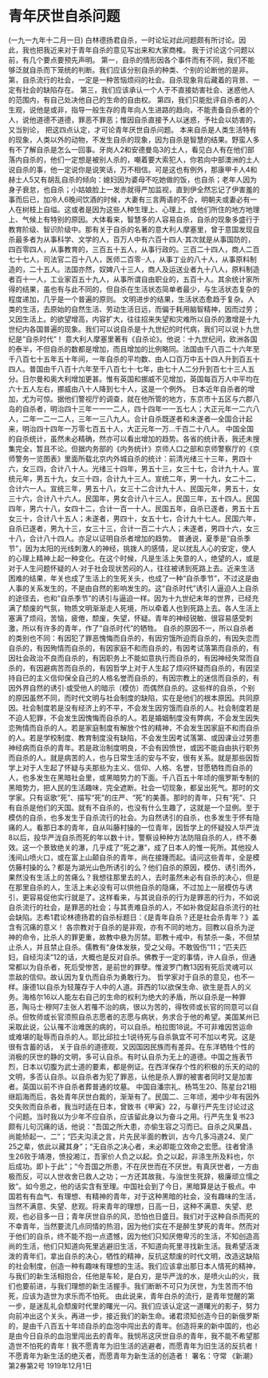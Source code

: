 # 青年厌世自杀问题
(一九一九年十二月一日)
白林德扬君自杀，一时论坛对此问题颇有所讨论。因此，我也把我近来对于青年自杀的意见写出来和大家商榷。
我于讨论这个问题以前，有几个要点要预先声明。
第一，自杀的情形因各个事件而有不同，我们不能够泛就自杀而下笼统的判断。我们应该分别自杀的种类、个别的论断他的是非。
第，自杀流行的社会，一定是一种苦恼烦闷的社会。自杀现象背后藏着的背景、一定有社会的缺陷存在。
第三，我们应该承认一个人于不直接妨害社会、迷惑他人的范围内，有自己处决他自己的生命的自由权。
第四，我们只能批评自杀者的人生观，说他是或非，指导一般生存的青年向人生进路的趋向，不能责备自杀者的个人，说他道德不道德，罪恶不罪恶；惟因自杀直接予人以迷惑，予社会以妨害的，又当别论，
把这四点认定，才可论青年厌世自杀问题。
本来自杀是人类生活特有的现象，人类以外的动物，不发生自杀的现象，因为自杀是智慧的结果。野蛮人多有不了解自杀是怎么一回事。牙岗人2和安德曼岛3的土人，看见白人有在他们部落内自杀的，他们一定想是被别人杀的，嘲着要大索犯人，你若向中部澳洲的土人说自杀的事，他一定说你是说笑话，万不相信。可是这也有例外，那康甲卡人4和赫士人5又有胡乱自杀的倾向：媳妇因为婆母不吃她做的饭，也自杀；老年人因为身子衰怠，也自杀；小姑娘脸上一发赤就得严加监视，直到伊全然忘记了伊害羞的事而后已，加冷人6晚间饮酒的时候，大妻有三言两语的不合，明朝夫或妻必有一人在树枝上自缢。这或者是因为这些人种生理上、心理上，或他们所住的地方地理上、气候上有特别的原因。大体看来，智慧多的人容易自杀，自杀的现象多盛行于教育阶级、智识阶级中。那有关于自杀的名著的意大利人摩塞里，曾于意国发现自杀最多者为从事科学、文学的人，百万人中有六百十四人·其次就是从事国防的，四百零四人，从事教育的，三百五十五人，从事行政的。三百二十四人，商人二百七十七人，司法官二百十八人，医师二百零··人，从事丁业的八十人，从事原料制造的，二十五人。法国亦然，奴婢八十三人，商人及运送业者九十八人，原料制造者百十一人，工业家百五十九人，从事所谓自由职业的，五百十人。其余统计家所得的结果，虽也有与此不同的，但自杀在生活状态简单者最少，与生活状态复杂的程度递加，几乎是一个普遍的原则。
文明进步的结果，生活状态愈趋于复杂。人类的生活，去原始的自然生活、劳动生活日远，而偏于耗用脑智精神，因而过劳；又因生活上。的欲望增高，内容扩大，往往招来失望和灾难所以自杀的激增是十九世纪内各国普遍的现象。我们可以说自杀是十九世纪的时代病，我们可以说卜九世纪是“自杀时代”！
意大利人摩塞里著有《自杀论》。他说：十九世纪间，欧洲各国的泰半，不但自杀的数都是增加，而且增加的比例略同。法国由千八百二十六年至千八百七十五年五十年间，一年自杀的平均数、由人口百万中五十四人升到百五十四人。普国由千八百十六年至千八百七十·七年，由七十人二分升到百七十三人五分。日尔曼和奥大利增加更甚。惟有英国和挪威不见增加，英国每百万人中平均在六十五人左右，挪威由八十人降到七十人，这是一个例外。
日本近年自杀者的增加，尤为可惊。据他们警视厅的调查，就在他所管的地方，东京市十五区与六郡八岛的自杀者，明治四十三年一一一二人，四十四年一一五七人；大正元年一二六八人，二年一二一二人，三年一三八九人。合计自杀既遂者和未遂者—全国合计起来，明治四十四年一万零七百五十人，大正元年一万…千百二十八人。
中国全国的自杀统计，虽然未必精确，然亦可以看出增加的趋势。各省的统计表，我还未搜集完全，暂且不论。但据内务部的《内务统计》京师人口之部和京师警察厅的《京师警务一览图表》里面所载北京内外城自杀的统计：前清光绪三十三年，男四十六，女三四，合计八十人。光绪三十四年，男五十三，女三十七，合计九十人。宣统元年，男五十九，女三十四，合计九十三人。宣统二年，男一十九，女二十二，合计六一人。宣统三年，男五十八，女三十二合计九十人、民国元年，男五十，女三十六，合计八十六人。民国年，男女合计八十三人。民国三年，五十四人。民国四年，男六十八，女四十二，合计一百一十人。民国五年，自杀已遂者，男五十五女三十，合计八十五人；未遂者，男四十，女五十七，合计九十七人。民国六年，自杀已遂者，男九十三，女三十三，合计一百二十六人；未遂者，男四十六，女三十八，合计八十四人。亦足以证明自杀者增加的趋势。
普通说，夏季是“自杀季节”，因为太阳的光线刺激人的神经，挑拨人的感情，足以扰乱人心的安定，使人的心理上精神上起一种变化。在这个时候，凡是生活上失意的人，绝望的人，或是对于人生问题怀疑的人·对于社会现状苦闷的人，往往被诱到死路上去。近来生活困难的结果，年关也成了生活上的生死关头，也成了一种“自杀季节”，不过这是由人事的关系发生的，不是由自然的影响发生的。这“自杀时代”诱引人逼迫人上自杀的途径去，也和“自杀季节”的诱引与逼迫一样。因为十九世纪末年的世界，已经充满了颓废的气氛，物质文明渐渐走人死境，所以牵着人也到死路上去。各人生活上塞满了烦闷，苦恼，疲倦，颓废，失望，怀疑。青年的神经锐敏、很容易感受刺激，所以有许多的青年，作了“自杀时代”的牺牲。
自杀的原因不一，所以自杀者的类别也不同：有因犯了罪恶愧悔而自杀的，有因穷饿所迫而自杀的，有因失恋而自杀的，有因殉情而自杀的，有因家庭不和而自杀的，有因考试落第而自杀的，有因社会政治不良而自杀的，有因职务上不能如意执行而自杀的，有因神经失常而自杀的，有因避病苦而自杀的，有因哲学上对于人生起了烦闷怀疑而自杀的，有因坚持自已的主义信仰保全自己的人格名誉而自杀的，有因宗教上的迷信而自杀的，有因外界自然的诱引·或受他人的暗示（模仿）而偶然自杀的。这些样的自杀，个别的原因虽然不同，而时代文明与社会制度的缺陷，实在是他们的根本原因。共同原因。社会制度若是没有经济上的不平，不会发生因穷饿而自杀的人。社会制度若是不迫人犯罪，不会发生因愧悔而自杀的人。若是婚姻制度没有弊病，不会发生因失恋殉情而自杀的人。若是家庭制度有解放个性的精神，不会发生因家庭不和而自杀的人。若是学校制度、教育制度没有缺陷，不会发生因考试落第、或因课业过劳患神经病而自杀的青年。若是政治制度明良，不会有因愤世，或因不能自由执行职务而自杀的人。就是病苦的人，也与日常生活的安与不安，很有关系。就是那些因哲学上对于人生起了怀疑与夫那些为主义、信仰、人格、名誉，甘愿牺牲而自杀的人，也多发生在黑暗社会里，或黑暗势力的下面。千八百五十年顷的俄罗斯专制的黑暗势力，把人民的生活趣味，完全遮断。社会一切现象，都呈出死气。那时的文学家。只有讴歌“死”、描写“死”的庄严、“死”的美善。那时的青年，只有“死”、只有自杀是他们的天国。就有不自杀的，也没有什么生趣了，这就是一个显例。至于模仿的自杀，也多发生于自杀流行的社会。为自然诱引的自杀，也多发生于怀有隐痛的人。看那日本的青年，自从叫藤村操的一位青年，因哲学上的怀疑投人华严泷8以后，投华严泷自杀而死的年以数十计。警察设种种方法防阻自杀的人，终不奏效。这一个景致绝关的瀑，几乎成了“死之瀑”，成了日本人的惟一死所。其他投人浅间山喷火口，或在富上山颠自杀的青年，尚在接踵而起。请问这些青年，全是模仿藤村操的么？都是为湖光山色所诱引的么？他们自杀的原因，模仿、诱引而外，果然没有生活上的苦痛么？我想往那里去的人，去时虽然未必有自杀的决心，但是在那里自杀的人，生活上未必没有可以供他自杀的隐痛，不过加上一层模仿与诱引，更容易促他实行就是了。这样看来，与其说自杀的行为是罪恶的行为，不如说自杀流行的社会，是罪恶的社会；与其责难自杀的人，不如补救促起自杀流行的社会缺陷。志希1君论林德扬君的自杀标题日：《是青年自杀？还是社会杀青年？》盖含有沉痛的意义！
各宗教对于自杀的是非观，亦有不同的地方。回教以自杀为逆神的命令，比杀人的罪更重，故教中悬为厉禁。耶教十戒中，有禁杀一条，不但禁止杀人，并且禁止自杀。儒教有“身体发肤，受之父母。不敢毁伤”11；“匹夫匹妇，自经沟渎”12的话，大概也是反对自杀。佛教于一定的事情，许人自杀，但通常都以为自杀者，死后受惨苦，是前世的罪孽。惟波罗门教13因有死后灵魂可以祟敌的信仰。故认因为复仇而自杀为勇敢行为。
哲学家对于自杀的意见，也不一样。康德1以自杀为轻蔑存于人中的人道。菲西的1以欲保生命、欲生是吾人的义务。海格尔16以人能左右自己的生命的权利为绝大的矛盾，所以自杀是一种罪恶，陶马士·穆阿7主张人若罹不治的病，很以为苦的，得牧师或长官的同意可以自杀。但牧师或长官须照自杀志愿者的志愿与病状，务求合于他的希望。美国某州已采取此说，公认罹不治难医的病的，可以自杀。柏拉图18说。不可非难因苦运命或难堪的耻辱而自杀的人。耶比邱拉士1说待死与自杀孰宜不可不加以考究。这是很有含蓄的话，
关于自杀的道德观，又因国因民族而有差异。在东洋牺牲个性的消极的厌世的静的文明，多可认自杀。有时认自杀为无上的道德。中国之旌表节烈，日本以切腹为武士道的要素，都是例证。在西洋保存个性的积极的乐天的动的文明，多否认自杀。以自杀者为犯了罪恶，认他是杀人罪的被害者同时又是加害者。英国以前不许自杀者葬普通的坟墓。
中国自潘宗礼、杨笃生20、陈星台21相继蹈海而后，各处青年厌世白裁的，渐渐有了。民国二、三年顷，湘中少年有因外交失败而自杀者，我当时适在日本，曾致书《甲寅》22，与章行严先生讨论过这个问题。当时我以为少年不应自杀，应该留此身以为奋斗之用。行严先生复书23颇有儿句沉痛的话，他说：“吾国之所大患，亦偷生容之习而已。自杀之风果昌，尚能矫起一、二”；“匹夫沟渎之言，片先民半面的教训，古今几多冯道24、吴广25之辈，依此以藏其身”；“无自杀之决心者，未必即能立效命之宏愿。往者曾涤生26败于靖港，愤投湘江，吾家价人负之以起。负之以起，非涤生所及料也，尔后成功。即卜于此”；“今吾国之所患，不在厌世而在不厌世。有真厌世者，一方由极而反，可以人世收舍已救人之功；一方还其故我，与浊世生死辞，极廉顽立懦之致”。如今思之，他的话实含有至理。中国社会到了今日，黑暗算是达于极点。中国若有有血气、有理想、有精神的青年，对于这种黑暗的社会，没有趣味的生活，当然不满意、失望、悲观。将来青年的理想，日高一日，这种不满意、失望、悲观，也必目多一日；青年厌世自杀的风，恐怕也日盛日。我们对于这种自杀而死的不幸青年，当然要流几点同情的热泪，因为他们实在不是醉生梦死的青年。然而对于他们的自杀，终不能不抱一点遗憾，因为他们只知厌倦卑污的生活，不知创造高尚的生活，他们只知道向死里逃避旧生活，不知道向死里寻找新生活。我希望活泼泼的青年们，拿出自杀的决心，牺性的精神，反抗这颓废的时代文明，改造这缺陷的社会制度，创造一种有趣味有理想的生活。我们应该拿出那日本人情死的精神，与我们的新生活相抱合，任他是车轮，是白刃，是华严泷的水，是喷火山的火，我们也要前进，与我们理想的新生活握手。我们断断不可只为厌世，为生苦而不怕死，应该为造世为求乐而不怕死。
由此说来，青年白杀的流行，是青年觉醒的第一步，是迷乱礼会颓废时代里的曙光一闪。我们应该认定这一道曙光的影子，努力向前冲出这个关头，再进一步，接近我们的新生命。诸君须知创造今日的新俄罗斯的，是由千八百五十年顷自杀的血泡中闯出去的青年。创造将来的新中国的，也必是由今日自杀的血泡里闯出去的青年。我悯吊这厌世自杀的青年，我不能不希望那造世不怕死的青年！我不愿青年为旧生活的逃避者，而愿青年为旧生活的反抗者！不愿青年为新生活的绝灭者，而愿青年为新生活的创造者！
署名：守常
《新潮》第2券第2号
1919年12月1日

